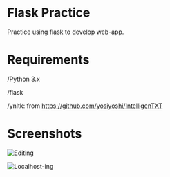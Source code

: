# Flask Practice

Practice using flask to develop web-app.


# Requirements
/Python 3.x

/flask

/ynltk: from https://github.com/yosiyoshi/IntelligenTXT

# Screenshots
![Editing](https://github.com/yosiyoshi/frask_practice/blob/master/flask.png "Editing")

![Localhost-ing](https://github.com/yosiyoshi/frask_practice/blob/master/flask2.png "Localhost-ing")
